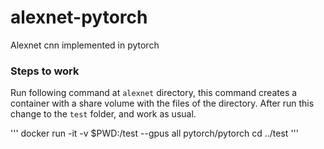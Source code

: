 # alexnet-pytorch
Alexnet cnn implemented in pytorch


### Steps to work

Run following command at `alexnet` directory, this command creates a container with a share volume with the files of the directory. After run this change to the `test` folder, and work as usual.

'''
docker run -it -v $PWD:/test --gpus all pytorch/pytorch
cd ../test
'''


